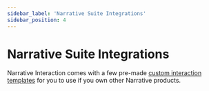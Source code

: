 ```yaml
---
sidebar_label: 'Narrative Suite Integrations'
sidebar_position: 4
---
```


# Narrative Suite Integrations

Narrative Interaction comes with a few pre-made [custom interaction templates](/interaction/custom-interact-functionality/index.md) for you to use if you own other Narrative products.
